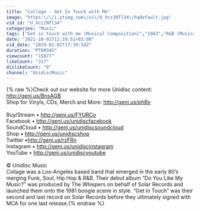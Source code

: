 ```yaml
---
title: "Collage - Get In Touch with Me"
image: "https:\/\/i.ytimg.com\/vi\/U_Xcz1NTl34\/hqdefault.jpg"
vid_id: "U_Xcz1NTl34"
categories: "Music"
tags: ["Get in touch with me (Musical Composition)","1983","R&B (Musical Genre)"]
date: "2021-10-01T11:19:51+03:00"
vid_date: "2019-01-02T17:39:54Z"
duration: "PT6M34S"
viewcount: "15077"
likeCount: "317"
dislikeCount: "8"
channel: "UnidiscMusic"
---
```

{% raw %}Check out our website for more Unidisc content: <a rel="nofollow" target="blank" href="http://geni.us/BnsAGB">http://geni.us/BnsAGB</a><br />Shop for Vinyls, CDs, Merch and More: <a rel="nofollow" target="blank" href="http://geni.us/phBv">http://geni.us/phBv</a> <br /><br />Buy/Stream • <a rel="nofollow" target="blank" href="http://geni.us/FYURCo">http://geni.us/FYURCo</a> <br />Facebook • <a rel="nofollow" target="blank" href="http://geni.us/unidiscfacebook">http://geni.us/unidiscfacebook</a><br />SoundCloud • <a rel="nofollow" target="blank" href="http://geni.us/unidiscsoundcloud">http://geni.us/unidiscsoundcloud</a><br />Shop • <a rel="nofollow" target="blank" href="http://geni.us/unidiscshop">http://geni.us/unidiscshop</a><br />Twitter •<a rel="nofollow" target="blank" href="http://geni.us/rzFRn">http://geni.us/rzFRn</a><br />Instagram • <a rel="nofollow" target="blank" href="http://geni.us/unidiscinstagram">http://geni.us/unidiscinstagram</a><br />YouTube • <a rel="nofollow" target="blank" href="http://geni.us/unidiscyoutube">http://geni.us/unidiscyoutube</a><br /><br />© Unidisc Music<br />Collage was a Los-Angeles based band that emerged in the early 80’s merging Funk, Soul, Hip Hop &amp; R&amp;B. Their debut album “Do You Like My Music?” was produced by The Whispers on behalf of Solar Records and launched them onto the 1981 boogie scene in style. “Get in Touch” was their second and last record on Solar Records before they ultimately signed with MCA for one last release.{% endraw %}
